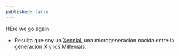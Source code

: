 ```yaml
---
published: false
---
```

HEre we go again


- Resulta que soy un [Xennial](https://www.sammichespsychmeds.com/micro-generation-born-between-1977-1983-are-given-new-name/), una microgeneración nacida entre la generación X y los Millenials.


